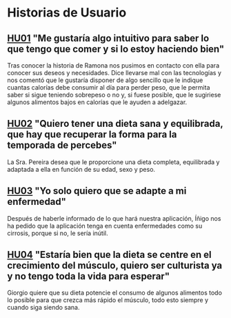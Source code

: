 # Historias de Usuario

## [HU01](https://github.com/Gundisalvus2/Wind-of-change/issues/2) "Me gustaría algo intuitivo para saber lo que tengo que comer y si lo estoy haciendo bien"
Tras conocer la historia de Ramona nos pusimos en contacto con ella para conocer sus deseos y necesidades. Dice llevarse mal con las tecnologías y nos comentó que le gustaría disponer de algo sencillo que le indique cuantas calorías debe consumir al día para perder peso, que le permita saber si sigue teniendo sobrepeso o no y, si fuese posible, que le sugiriese algunos alimentos bajos en calorías que le ayuden a adelgazar.<br/>

## [HU02](https://github.com/Gundisalvus2/Wind-of-change/issues/3) "Quiero tener una dieta sana y equilibrada, que hay que recuperar la forma para la temporada de percebes"
La Sra. Pereira desea que le proporcione una dieta completa, equilibrada y adaptada a ella en función de su edad, sexo y peso.<br/>

## [HU03](https://github.com/Gundisalvus2/Wind-of-change/issues/4) "Yo solo quiero que se adapte a mi enfermedad"
Después de haberle informado de lo que hará nuestra aplicación, Íñigo nos ha pedido que la aplicación tenga en cuenta enfermedades como su cirrosis, porque si no, le sería inútil.<br/>

## [HU04](https://github.com/Gundisalvus2/Wind-of-change/issues/5) "Estaría bien que la dieta se centre en el crecimiento del músculo, quiero ser culturista ya y no tengo toda la vida para esperar"
Giorgio quiere que su dieta potencie el consumo de algunos alimentos todo lo posible para que crezca más rápido el músculo, todo esto siempre y cuando siga siendo sana.<br/>
